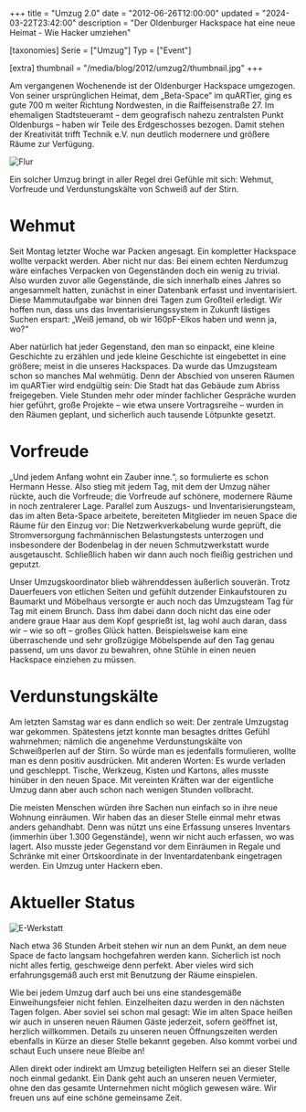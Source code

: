 +++
title = "Umzug 2.0"
date = "2012-06-26T12:00:00"
updated = "2024-03-22T23:42:00"
description = "Der Oldenburger Hackspace hat eine neue Heimat - Wie Hacker umziehen"

[taxonomies]
Serie = ["Umzug"]
Typ = ["Event"]

[extra]
thumbnail = "/media/blog/2012/umzug2/thumbnail.jpg"
+++

Am vergangenen Wochenende ist der Oldenburger Hackspace umgezogen. Von seiner ursprünglichen Heimat, dem „Beta-Space“ im
quARTier, ging es gute 700 m weiter Richtung Nordwesten, in die Raiffeisenstraße 27. Im ehemaligen Stadtsteueramt – dem
geografisch nahezu zentralsten Punkt Oldenburgs – haben wir Teile des Erdgeschosses bezogen. Damit stehen der
Kreativität trifft Technik e.V. nun deutlich modernere und größere Räume zur Verfügung.

![Flur](/media/blog/2012/umzug2/img1.jpg)

Ein solcher Umzug bringt in aller Regel drei Gefühle mit sich: Wehmut, Vorfreude und Verdunstungskälte von Schweiß auf
der Stirn.

# Wehmut

Seit Montag letzter Woche war Packen angesagt. Ein kompletter Hackspace wollte verpackt werden. Aber nicht nur das: Bei
einem echten Nerdumzug wäre einfaches Verpacken von Gegenständen doch ein wenig zu trivial. Also wurden zuvor alle
Gegenstände, die sich innerhalb eines Jahres so angesammelt hatten, zunächst in einer Datenbank erfasst und
inventarisiert. Diese Mammutaufgabe war binnen drei Tagen zum Großteil erledigt. Wir hoffen nun, dass uns das
Inventarisierungssystem in Zukunft lästiges Suchen erspart: „Weiß jemand, ob wir 160pF-Elkos haben und wenn ja, wo?“

Aber natürlich hat jeder Gegenstand, den man so einpackt, eine kleine Geschichte zu erzählen und jede kleine Geschichte
ist eingebettet in eine größere; meist in die unseres Hackspaces. Da wurde das Umzugsteam schon so manches Mal wehmütig.
Denn der Abschied von unseren Räumen im quARTier wird endgültig sein: Die Stadt hat das Gebäude zum Abriss freigegeben.
Viele Stunden mehr oder minder fachlicher Gespräche wurden hier geführt, große Projekte – wie etwa unsere
Vortragsreihe – wurden in den Räumen geplant, und sicherlich auch tausende Lötpunkte gesetzt.

# Vorfreude

„Und jedem Anfang wohnt ein Zauber inne.“, so formulierte es schon Hermann Hesse. Also stieg mit jedem Tag, mit dem der
Umzug näher rückte, auch die Vorfreude; die Vorfreude auf schönere, modernere Räume in noch zentralerer Lage. Parallel
zum Auszugs- und Inventarisierungsteam, das im alten Beta-Space arbeitete, bereiteten Mitglieder im neuen Space die
Räume für den Einzug vor: Die Netzwerkverkabelung wurde geprüft, die Stromversorgung fachmännischen Belastungstests
unterzogen und insbesondere der Bodenbelag in der neuen Schmutzwerkstatt wurde ausgetauscht. Schließlich haben wir dann
auch noch fleißig gestrichen und geputzt.

Unser Umzugskoordinator blieb währenddessen äußerlich souverän. Trotz Dauerfeuers von etlichen Seiten und gefühlt
dutzender Einkaufstouren zu Baumarkt und Möbelhaus versorgte er auch noch das Umzugsteam Tag für Tag mit einem Brunch.
Dass ihm dabei dann doch nicht das eine oder andere graue Haar aus dem Kopf gesprießt ist, lag wohl auch daran, dass
wir – wie so oft – großes Glück hatten. Beispielsweise kam eine überraschende und sehr großzügige Möbelspende auf den
Tag genau passend, um uns davor zu bewahren, ohne Stühle in einen neuen Hackspace einziehen zu müssen.

# Verdunstungskälte

Am letzten Samstag war es dann endlich so weit: Der zentrale Umzugstag war gekommen. Spätestens jetzt konnte man
besagtes drittes Gefühl wahrnehmen; nämlich die angenehme Verdunstungskälte von Schweißperlen auf der Stirn. So würde
man es jedenfalls formulieren, wollte man es denn positiv ausdrücken. Mit anderen Worten: Es wurde verladen und
geschleppt. Tische, Werkzeug, Kisten und Kartons, alles musste hinüber in den neuen Space. Mit vereinten Kräften war der
eigentliche Umzug dann aber auch schon nach wenigen Stunden vollbracht.

Die meisten Menschen würden ihre Sachen nun einfach so in ihre neue Wohnung einräumen. Wir haben das an dieser Stelle
einmal mehr etwas anders gehandhabt. Denn was nützt uns eine Erfassung unseres Inventars (immerhin über 1.300
Gegenstände), wenn wir nicht auch erfassen, wo was lagert. Also musste jeder Gegenstand vor dem Einräumen in Regale und
Schränke mit einer Ortskoordinate in der Inventardatenbank eingetragen werden. Ein Umzug unter Hackern eben.

# Aktueller Status

![E-Werkstatt](/media/blog/2012/umzug2/img2.jpg)

Nach etwa 36 Stunden Arbeit stehen wir nun an dem Punkt, an dem neue Space de facto langsam hochgefahren werden kann.
Sicherlich ist noch nicht alles fertig, geschweige denn perfekt. Aber vieles wird sich erfahrungsgemäß auch erst mit
Benutzung der Räume einspielen.

Wie bei jedem Umzug darf auch bei uns eine standesgemäße Einweihungsfeier nicht fehlen. Einzelheiten dazu werden in den
nächsten Tagen folgen. Aber soviel sei schon mal gesagt: Wie im alten Space heißen wir auch in unseren neuen Räumen
Gäste jederzeit, sofern geöffnet ist, herzlich willkommen. Details zu unseren neuen Öffnungszeiten werden ebenfalls in
Kürze an dieser Stelle bekannt gegeben. Also kommt vorbei und schaut Euch unsere neue Bleibe an!

Allen direkt oder indirekt am Umzug beteiligten Helfern sei an dieser Stelle noch einmal gedankt. Ein Dank geht auch an
unseren neuen Vermieter, ohne den das gesamte Unternehmen nicht möglich gewesen wäre. Wir freuen uns auf eine schöne
gemeinsame Zeit.
